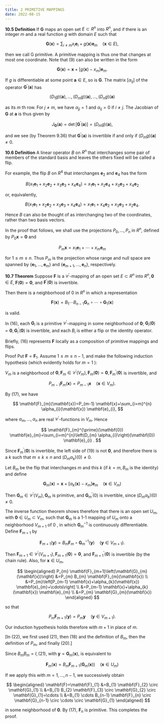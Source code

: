 ```yaml
---
title: 2 PRIMITIVE MAPPINGS
date: 2022-08-15
---
```


**10.5 Definition** If $\mathbf{G}$ maps an open set $E \subset R^{n}$ into $R^{n}$, and if there is an integer $m$ and a real function $g$ with domain $E$ such that

$$
\mathbf{G}(\mathbf{x})=\sum_{i \neq m} x_{i} \mathbf{e}_{i}+g(\mathbf{x}) \mathbf{e}_{m} \quad(\mathbf{x} \in E),
$$

then we call G primitive. A primitive mapping is thus one that changes at most one coordinate. Note that (9) can also be written in the form

$$
\mathbf{G}(\mathbf{x})=\mathbf{x}+\left[g(\mathbf{x})-x_{m}\right] \mathbf{e}_{m} .
$$

If $g$ is differentiable at some point $\mathbf{a} \in E$, so is $\mathbf{G}$. The matrix $\left[\alpha_{i j}\right]$ of the operator $\mathbf{G}^{\prime}(\mathbf{a})$ has

$$
\left(D_{1} g\right)(\mathbf{a}), \ldots,\left(D_{m} g\right)(\mathbf{a}), \ldots,\left(D_{n} g\right)(\mathbf{a})
$$

as its $m$ th row. For $j \neq m$, we have $\alpha_{j j}=1$ and $\alpha_{i j}=0$ if $i \neq j$. The Jacobian of $\mathbf{G}$ at $\mathbf{a}$ is thus given by

$$
J_{\mathbf{G}}(\mathbf{a})=\operatorname{det}\left[\mathbf{G}^{\prime}(\mathbf{a})\right]=\left(D_{m} g\right)(\mathbf{a}),
$$

and we see (by Theorem 9.36) that $\mathbf{G}^{\prime}(\mathbf{a})$ is invertible if and only if $\left(D_{m} g\right)(\mathbf{a}) \neq 0$. 

**10.6 Definition** A linear operator $B$ on $R^{n}$ that interchanges some pair of members of the standard basis and leaves the others fixed will be called a flip.

For example, the flip $B$ on $R^{4}$ that interchanges $\mathbf{e}_{2}$ and $\mathbf{e}_{4}$ has the form

$$
B\left(x_{1} \mathbf{e}_{1}+x_{2} \mathbf{e}_{2}+x_{3} \mathbf{e}_{3}+x_{4} \mathbf{e}_{4}\right)=x_{1} \mathbf{e}_{1}+x_{2} \mathbf{e}_{4}+x_{3} \mathbf{e}_{3}+x_{4} \mathbf{e}_{2}
$$

or, equivalently,

$$
B\left(x_{1} \mathbf{e}_{1}+x_{2} \mathbf{e}_{2}+x_{3} \mathbf{e}_{3}+x_{4} \mathbf{e}_{4}\right)=x_{1} \mathbf{e}_{1}+x_{4} \mathbf{e}_{2}+x_{3} \mathbf{e}_{3}+x_{2} \mathbf{e}_{4} .
$$

Hence $B$ can also be thought of as interchanging two of the coordinates, rather than two basis vectors.

In the proof that follows, we shall use the projections $P_{0}, \ldots, P_{n}$ in $R^{n}$, defined by $P_{0} \mathbf{x}=\mathbf{0}$ and

$$
P_{m} \mathbf{x}=x_{1} \mathbf{e}_{1}+\cdots+x_{m} \mathbf{e}_{m}
$$

for $1 \leq m \leq n$. Thus $P_{m}$ is the projection whose range and null space are spanned by $\left\{\mathbf{e}_{1}, \ldots, \mathbf{e}_{m}\right\}$ and $\left\{\mathbf{e}_{m+1}, \ldots, \mathbf{e}_{n}\right\}$, respectively.

**10.7 Theorem** Suppose $\mathbf{F}$ is a $\mathscr{C}^{\prime}$-mapping of an open set $E \subset R^{n}$ into $R^{n}, \mathbf{0} \in E$, $\mathbf{F}(\mathbf{0})=\mathbf{0}$, and $\mathbf{F}^{\prime}(\mathbf{0})$ is invertible.

Then there is a neighborhood of 0 in $R^{n}$ in which a representation

$$
\mathbf{F}(\mathbf{x})=B_{1} \cdots B_{n-1} \mathbf{G}_{n} \circ \cdots \circ \mathbf{G}_{1}(\mathbf{x})
$$

is valid.

In (16), each $\mathbf{G}_{i}$ is a primitive $\mathscr{C}^{\prime}$-mapping in some neighborhood of $\mathbf{0}$; $\mathbf{G}_{i}(\mathbf{0})=\mathbf{0}, \mathbf{G}_{i}^{\prime}(\mathbf{0})$ is invertible, and each $B_{i}$ is either a flip or the identity operator.

Briefly, (16) represents $\mathbf{F}$ locally as a composition of primitive mappings and flips.

Proof Put $\mathbf{F}=\mathbf{F}_{1}$. Assume $1 \leq m \leq n-1$, and make the following induction hypothesis (which evidently holds for $m=1$ ):

$V_{m}$ is a neighborhood of $\mathbf{0}, \mathbf{F}_{m} \in \mathscr{C}^{\prime}\left(V_{m}\right), \mathbf{F}_{m}(\mathbf{0})=\mathbf{0}, \mathbf{F}_{m}^{\prime}(\mathbf{0})$ is invertible, and

$$
P_{m-1} \mathbf{F}_{m}(\mathbf{x})=P_{m-1} \mathbf{x} \quad\left(\mathbf{x} \in V_{m}\right) .
$$

By (17), we have

$$
\mathbf{F}_{m}(\mathbf{x})=P_{m-1} \mathbf{x}+\sum_{i=m}^{n} \alpha_{i}(\mathbf{x}) \mathbf{e}_{i},
$$

where $\alpha_{m}, \ldots, \alpha_{n}$ are real $\mathscr{C}^{\prime}$-functions in $V_{m}$. Hence

$$
\mathbf{F}_{m}^{\prime}(\mathbf{0}) \mathbf{e}_{m}=\sum_{i=m}^{n}\left(D_{m} \alpha_{i}\right)(\mathbf{0}) \mathbf{e}_{i} .
$$

Since $\mathbf{F}_{m}^{\prime}(\mathbf{0})$ is invertible, the left side of (19) is not $\mathbf{0}$, and therefore there is a $k$ such that $m \leq k \leq n$ and $\left(D_{m} \alpha_{k}\right)(0) \neq 0$.

Let $B_{m}$ be the flip that interchanges $m$ and this $k$ (if $k=m, B_{m}$ is the identity) and define

$$
\mathbf{G}_{m}(\mathbf{x})=\mathbf{x}+\left[\alpha_{k}(\mathbf{x})-x_{m}\right] \mathbf{e}_{m} \quad\left(\mathbf{x} \in V_{m}\right)
$$

Then $\mathbf{G}_{m} \in \mathscr{C}^{\prime}\left(V_{m}\right), \mathbf{G}_{m}$ is primitive, and $\mathbf{G}_{m}^{\prime}(0)$ is invertible, since $\left(D_{m} \alpha_{k}\right)(0) \neq 0$.

The inverse function theorem shows therefore that there is an open set $U_{m}$, with $\mathbf{0} \in U_{m} \subset V_{m}$, such that $\mathbf{G}_{m}$ is a 1-1 mapping of $U_{m}$ onto a neighborhood $V_{m+1}$ of 0 , in which $\mathbf{G}_{m}^{-1}$ is continuously differentiable. Define $\mathbf{F}_{m+1}$ by

$$
\mathbf{F}_{m+1}(\mathbf{y})=B_{m} \mathbf{F}_{m} \circ \mathbf{G}_{m}^{-1}(\mathbf{y}) \quad\left(\mathbf{y} \in V_{m+1}\right) \text {. }
$$

Then $\mathbf{F}_{m+1} \in \mathscr{C}^{\prime}\left(V_{m+1}\right), \mathbf{F}_{m+1}(\mathbf{0})=\mathbf{0}$, and $\mathbf{F}_{m+1}^{\prime}(\mathbf{0})$ is invertible (by the chain rule). Also, for $\mathbf{x} \in U_{m}$,

$$
\begin{aligned}
P_{m} \mathbf{F}_{m+1}\left(\mathbf{G}_{m}(\mathbf{x})\right) &=P_{m} B_{m} \mathbf{F}_{m}(\mathbf{x}) \\
&=P_{m}\left[P_{m-1} \mathbf{x}+\alpha_{k}(\mathbf{x}) \mathbf{e}_{m}+\cdots\right] \\
&=P_{m-1} \mathbf{x}+\alpha_{k}(\mathbf{x}) \mathbf{e}_{m} \\
&=P_{m} \mathbf{G}_{m}(\mathbf{x})
\end{aligned}
$$

so that

$$
P_{m} \mathbf{F}_{m+1}(\mathbf{y})=P_{m} \mathbf{y} \quad\left(\mathbf{y} \in V_{m+1}\right) .
$$

Our induction hypothesis holds therefore with $m+1$ in place of $m$.

[In (22), we first used (21), then (18) and the definition of $B_{m}$, then the definition of $P_{m}$, and finally (20).]

Since $B_{m} B_{m}=I,(21)$, with $\mathbf{y}=\mathbf{G}_{m}(\mathbf{x})$, is equivalent to

$$
\mathbf{F}_{m}(\mathbf{x})=B_{m} \mathbf{F}_{m+1}\left(\mathbf{G}_{m}(\mathbf{x})\right) \quad\left(\mathbf{x} \in U_{m}\right)
$$

If we apply this with $m=1, \ldots, n-1$, we successively obtain

$$
\begin{aligned}
\mathbf{F}=\mathbf{F}_{1} &=B_{1} \mathbf{F}_{2} \circ \mathbf{G}_{1} \\
&=B_{1} B_{2} \mathbf{F}_{3} \circ \mathbf{G}_{2} \circ \mathbf{G}_{1}=\cdots \\
&=B_{1} \cdots B_{n-1} \mathbf{F}_{n} \circ \mathbf{G}_{n-1} \circ \cdots \circ \mathbf{G}_{1}
\end{aligned}
$$

in some neighborhood of $\mathbf{0}$. By (17), $\mathbf{F}_{n}$ is primitive. This completes the proof. 
